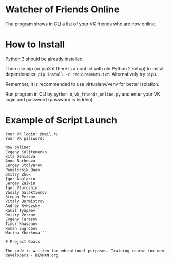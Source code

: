 # Watcher of Friends Online

The program shows in CLI a list of your VK friends who are now online.

# How to Install

Python 3 should be already installed.

Then use pip (or pip3 if there is a conflict with old Python 2 setup) to install dependencies:
```pip install -r requirements.txt```. Alternatively try ```pip3```.

Remember, it is recommended to use virtualenv/venv for better isolation.

Run program in CLI by ```python 8_vk_friends_online.py``` and enter your VK login and password (password is hidden).

# Example of Script Launch

```
Your VK login: @mail.ru
Your VK password:

Now online:
Evgeny Kolitenenko
Rita Denisova
Anna Buchneva
Sergey Stolyarov
Penalschik Buev
Dmitry Zhuk
Igor Abalakin
Sergey Zaikin
Igor Vtorushin
Vasily Galaktionov
Stepan Petrov
Vitaly Burmistrov
Andrey Rykovsky
Ramil Tyapaev
Dmitry Vetrov
Evgeny Tarasov
Timur Khasanov
Roman Sugrobov
Marina Kharkova```

# Project Goals

The code is written for educational purposes. Training course for web-developers - DEVMAN.org
